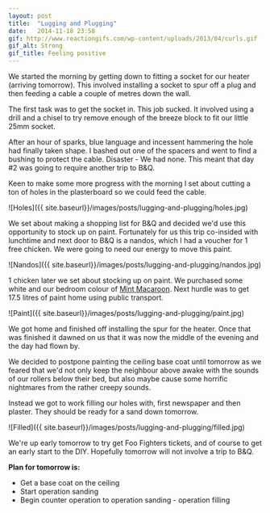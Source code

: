 ```yaml
---
layout: post
title:  "Lugging and Plugging"
date:   2014-11-18 23:58
gif: http://www.reactiongifs.com/wp-content/uploads/2013/04/curls.gif
gif_alt: Strong
gif_title: Feeling positive
---
```


We started the morning by getting down to fitting a socket for our heater (arriving tomorrow). 
This involved installing a socket to spur off a plug and then feeding a cable a couple of metres down the wall.

The first task was to get the socket in. This job sucked. 
It involved using a drill and a chisel to try remove enough of the breeze block to fit our little 25mm socket.

After an hour of sparks, blue language and incessent hammering the hole had finally taken shape. 
I bashed out one of the spacers and went to find a bushing to protect the cable. Disaster - We had none. 
This meant that day #2 was going to require another trip to B&Q. 

Keen to make some more progress with the morning I set about cutting a ton of holes in the plasterboard so we could feed the cable.

![Holes]({{ site.baseurl}}/images/posts/lugging-and-plugging/holes.jpg)

We set about making a shopping list for B&Q and decided we'd use this opportunity to stock up on paint.
Fortunately for us this trip co-insided with lunchtime and next door to B&Q is a nandos, which I had a voucher for 1 free chicken. 
We were going to need our energy to move this paint.

![Nandos]({{ site.baseurl}}/images/posts/lugging-and-plugging/nandos.jpg)

1 chicken later we set about stocking up on paint. We purchased some white and our bedroom colour of [Mint Macaroon](https://www.dulux.co.uk/shop/colour/mint_macaroon). 
Next hurdle was to get 17.5 litres of paint home using public transport. 

![Paint]({{ site.baseurl}}/images/posts/lugging-and-plugging/paint.jpg)

We got home and finished off installing the spur for the heater. Once that was finished it dawned on us that it was now the middle of the evening and the day had flown by. 

We decided to postpone painting the ceiling base coat until tomorrow as we feared that we'd not only keep the neighbour above awake with the sounds of our rollers below their bed, but also maybe cause some horrific nightmares from the rather creepy sounds. 

Instead we got to work filling our holes with, first newspaper and then plaster. They should be ready for a sand down tomorrow.

![Filled]({{ site.baseurl}}/images/posts/lugging-and-plugging/filled.jpg)

We're up early tomorrow to try get Foo Fighters tickets, and of course to get an early start to the DIY. 
Hopefully tomorrow will not involve a trip to B&Q.

**Plan for tomorrow is:**

* Get a base coat on the ceiling
* Start operation sanding
* Begin counter operation to operation sanding - operation filling